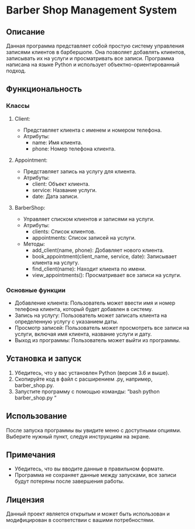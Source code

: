 # Barber Shop Management System

## Описание

Данная программа представляет собой простую систему управления записями клиентов в барбершопе. Она позволяет добавлять клиентов, записывать их на услуги и просматривать все записи. Программа написана на языке Python и использует объектно-ориентированный подход.

## Функциональность

### Классы

1. Client: 
   - Представляет клиента с именем и номером телефона.
   - Атрибуты:
     - name: Имя клиента.
     - phone: Номер телефона клиента.

2. Appointment: 
   - Представляет запись на услугу для клиента.
   - Атрибуты:
     - client: Объект клиента.
     - service: Название услуги.
     - date: Дата записи.

3. BarberShop: 
   - Управляет списком клиентов и записями на услуги.
   - Атрибуты:
     - clients: Список клиентов.
     - appointments: Список записей на услуги.
   - Методы:
     - add_client(name, phone): Добавляет нового клиента.
     - book_appointment(client_name, service, date): Записывает клиента на услугу.
     - find_client(name): Находит клиента по имени.
     - view_appointments(): Просматривает все записи на услуги.

### Основные функции

- Добавление клиента: Пользователь может ввести имя и номер телефона клиента, который будет добавлен в систему.
- Запись на услугу: Пользователь может записать клиента на определенную услугу с указанием даты.
- Просмотр записей: Пользователь может просмотреть все записи на услуги, включая имя клиента, название услуги и дату.
- Выход из программы: Пользователь может выйти из программы.

## Установка и запуск

1. Убедитесь, что у вас установлен Python (версия 3.6 и выше).
2. Скопируйте код в файл с расширением .py, например, barber_shop.py.
3. Запустите программу с помощью команды:
   “bash
   python barber_shop.py
   “

## Использование

После запуска программы вы увидите меню с доступными опциями. Выберите нужный пункт, следуя инструкциям на экране.

## Примечания

- Убедитесь, что вы вводите данные в правильном формате.
- Программа не сохраняет данные между запусками, все записи будут потеряны после завершения работы.

## Лицензия

Данный проект является открытым и может быть использован и модифицирован в соответствии с вашими потребностями.